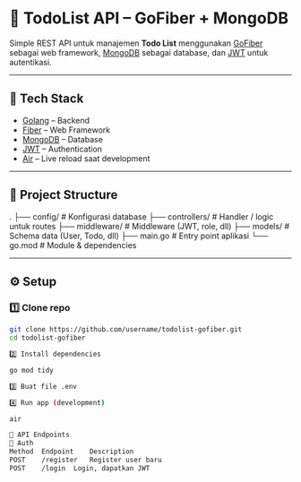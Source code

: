 # 📝 TodoList API – GoFiber + MongoDB

Simple REST API untuk manajemen **Todo List** menggunakan [GoFiber](https://gofiber.io/) sebagai web framework, [MongoDB](https://www.mongodb.com/) sebagai database, dan [JWT](https://jwt.io/) untuk autentikasi.

---

## 🚀 Tech Stack

- [Golang](https://go.dev/) – Backend
- [Fiber](https://gofiber.io/) – Web Framework
- [MongoDB](https://www.mongodb.com/) – Database
- [JWT](https://jwt.io/) – Authentication
- [Air](https://github.com/air-verse/air) – Live reload saat development

---

## 📂 Project Structure

.
├── config/ # Konfigurasi database
├── controllers/ # Handler / logic untuk routes
├── middleware/ # Middleware (JWT, role, dll)
├── models/ # Schema data (User, Todo, dll)
├── main.go # Entry point aplikasi
└── go.mod # Module & dependencies

---

## ⚙️ Setup

### 1️⃣ Clone repo

```bash
git clone https://github.com/username/todolist-gofiber.git
cd todolist-gofiber

2️⃣ Install dependencies

go mod tidy

3️⃣ Buat file .env

4️⃣ Run app (development)

air

📌 API Endpoints
🔑 Auth
Method	Endpoint	Description
POST	/register	Register user baru
POST	/login	Login, dapatkan JWT
```
